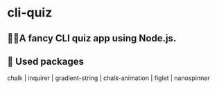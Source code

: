 # cli-quiz
 <h2>🦄🌈A fancy CLI quiz app using Node.js.</h2>
 
 ## 💼 Used packages
chalk | inquirer | gradient-string | chalk-animation | figlet | nanospinner
